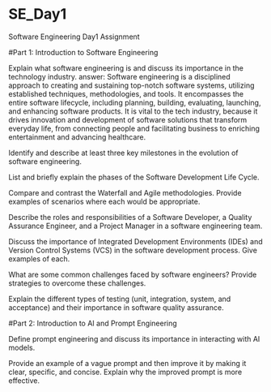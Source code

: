 # SE_Day1
Software Engineering Day1 Assignment

#Part 1: Introduction to Software Engineering

Explain what software engineering is and discuss its importance in the technology industry.
answer: Software engineering is a disciplined approach to creating and sustaining top-notch software systems, utilizing established techniques, methodologies, and tools. It encompasses the entire software lifecycle, including planning, building, evaluating, launching, and enhancing software products. It is vital to the tech industry, because it drives innovation and development of software solutions that transform everyday life, from connecting people and facilitating business to enriching entertainment and advancing healthcare.



Identify and describe at least three key milestones in the evolution of software engineering.


List and briefly explain the phases of the Software Development Life Cycle.


Compare and contrast the Waterfall and Agile methodologies. Provide examples of scenarios where each would be appropriate.


Describe the roles and responsibilities of a Software Developer, a Quality Assurance Engineer, and a Project Manager in a software engineering team.


Discuss the importance of Integrated Development Environments (IDEs) and Version Control Systems (VCS) in the software development process. Give examples of each.


What are some common challenges faced by software engineers? Provide strategies to overcome these challenges.


Explain the different types of testing (unit, integration, system, and acceptance) and their importance in software quality assurance.


#Part 2: Introduction to AI and Prompt Engineering


Define prompt engineering and discuss its importance in interacting with AI models.


Provide an example of a vague prompt and then improve it by making it clear, specific, and concise. Explain why the improved prompt is more effective.

